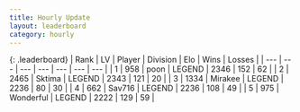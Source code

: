 ```yaml
---
title: Hourly Update
layout: leaderboard
category: hourly
---
```


{: .leaderboard}
| Rank | LV | Player | Division | Elo | Wins | Losses |
| --- | --- | --- | --- | --- | --- | --- |
| <span data-change="1">1</span> | 958 | <span title="ID: 540690">poon</span> | LEGEND | <span data-change="4">2346</span> | <span data-change="1">152</span> | <span data-change="0">62</span> |
| <span data-change="-1">2</span> | 2465 | <span title="ID: 353063">Sktima</span> | LEGEND | <span data-change="0">2343</span> | <span data-change="0">121</span> | <span data-change="0">20</span> |
| <span data-change="0">3</span> | 1334 | <span title="ID: 416373">Mirakee</span> | LEGEND | <span data-change="0">2236</span> | <span data-change="0">80</span> | <span data-change="0">30</span> |
| <span data-change="0">4</span> | 662 | <span title="ID: 556277">Sav716</span> | LEGEND | <span data-change="0">2236</span> | <span data-change="0">108</span> | <span data-change="0">49</span> |
| <span data-change="0">5</span> | 975 | <span title="ID: 692745">Wonderful</span> | LEGEND | <span data-change="0">2222</span> | <span data-change="0">129</span> | <span data-change="0">59</span> |
